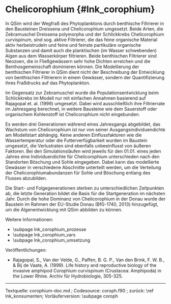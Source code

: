 Chelicorophium {#lnk_corophium}
==========

In QSim wird der Wegfraß des Phytoplanktons durch benthische Filtrierer in den 
Bausteinen Dreissena und Chelicorophium umgesetzt. Beide Arten, die Zebramuschel 
Dreissena polymorpha und der Schlickkrebs Chelicorophium curvispinum, sind 
sog. aktive Filtrierer, die das feine organische Material aktiv herbeistrudeln 
und feine und feinste partikuläre organische Substanzen und damit auch die 
planktischen (im Wasser schwebenden) Algen aus dem Wasserkörper filtrieren. 
Beide benthischen Filtrierer sind Neozoen, die in Fließgewässern sehr hohe 
Dichten erreichen und die Benthosgemeinschaft dominieren können. Die 
Modellierung der benthischen Filtrierer in QSim dient nicht der Beschreibung 
der Entwicklung von benthischen Filtrierern in einem Gewässer, sondern der 
Quantifizierung ihres Fraßdrucks auf das Phytoplankton.

Im Gegensatz zur Zebramuschel wurde die Populationsentwicklung beim 
Schlickkrebs im Modell nur mit einfachen Annahmen basierend auf Rajagopal et. 
al. (1999) umgesetzt. Dabei wird ausschließlich ihre Filtrierrate im 
Jahresgang berechnet, in weitere Bausteine wie dem Sauerstoff oder organischem 
Kohlenstoff ist Chelicorophium nicht eingebunden. 

Es werden drei Generationen während eines Jahresgangs abgebildet, das Wachstum 
von Chelicorophium ist nur von seiner Ausgangsindividuendichte am Modellstart 
abhängig. Keine anderen Einflussfaktoren wie die Wassertemperatur oder die 
Futterverfügbarkeit wurden im Baustein umgesetzt, die Verlustraten sind 
ebenfalls unbeeinflusst von äußeren Faktoren. Bei den Simulationsläufen wird 
jeweils für den 01.01. eines jeden Jahres eine Individuendichte für 
Chelicorophium unterschieden nach den Standorten Böschung und Sohle 
eingegeben. Dabei kann das modellierte Gewässer in verschiedene Abschnitte 
unterteilt werden, um die Verteilung der Chelicorophiumabundanzen für Sohle 
und Böschung entlang des Flusses abzubilden. 

Die Start- und Folgegenerationen sterben zu unterschiedlichen Zeitpunkten ab, 
die letzte Generation bildet die Basis für die Startgeneration im nächsten 
Jahr. Durch die hohe Dominanz von Chelicorophium in der Donau wurde der 
Baustein im Rahmen der EU-Studie Donau (BfG-1740, 2013) hinzugefügt, um die 
Algenentwicklung mit QSim abbilden zu können.


Weitere Informationen:
- \subpage lnk_corophium_prozesse
- \subpage lnk_corophium_vars
- \subpage lnk_corophium_umsetzung


Veröffentlichungen:
- Rajagopal, S., Van der Velde, G., Paffen, B. G. P., Van den Brink, F. W. B., & Bij de Vaate, A. (1999). Life history and reproductive biology of the invasive amphipod Corophium curvispinum (Crustacea: Amphipoda) in the Lower Rhine. Archiv für Hydrobiologie, 305-325.


<hr>
Textquelle: corophium-doc.md ; Codesource: coroph.f90 ; 
zurück: \ref lnk_konsumenten; Vorläuferversion: \subpage coroph


